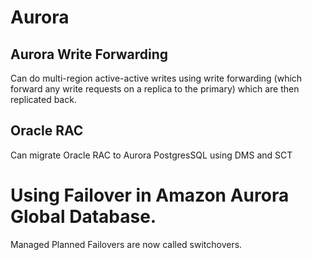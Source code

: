 # Aurora

## Aurora Write Forwarding

Can do multi-region active-active writes using write forwarding (which forward any write requests on a replica to the primary) which are then replicated back.


## Oracle RAC

Can migrate Oracle RAC to Aurora PostgresSQL using DMS and SCT

# Using Failover in Amazon Aurora Global Database.

Managed Planned Failovers are now called switchovers.
